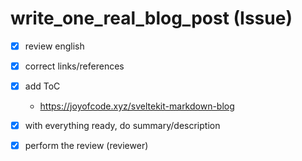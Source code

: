 # write_one_real_blog_post (Issue)

- [x] review english
- [x] correct links/references
- [x] add ToC
  - https://joyofcode.xyz/sveltekit-markdown-blog
- [x] with everything ready, do summary/description
- [x] perform the review (reviewer)

